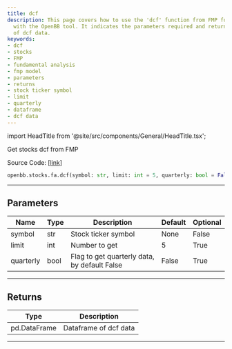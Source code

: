 ```yaml
---
title: dcf
description: This page covers how to use the 'dcf' function from FMP for stocks analysis
  with the OpenBB tool. It indicates the parameters required and returns a dataframe
  of dcf data.
keywords:
- dcf
- stocks
- FMP
- fundamental analysis
- fmp model
- parameters
- returns
- stock ticker symbol
- limit
- quarterly
- dataframe
- dcf data
---
```


import HeadTitle from '@site/src/components/General/HeadTitle.tsx';

<HeadTitle title="stocks.fa.dcf - Reference | OpenBB SDK Docs" />

Get stocks dcf from FMP

Source Code: [[link](https://github.com/OpenBB-finance/OpenBBTerminal/tree/main/openbb_terminal/stocks/fundamental_analysis/fmp_model.py#L173)]

```python
openbb.stocks.fa.dcf(symbol: str, limit: int = 5, quarterly: bool = False)
```

---

## Parameters

| Name | Type | Description | Default | Optional |
| ---- | ---- | ----------- | ------- | -------- |
| symbol | str | Stock ticker symbol | None | False |
| limit | int | Number to get | 5 | True |
| quarterly | bool | Flag to get quarterly data, by default False | False | True |


---

## Returns

| Type | Description |
| ---- | ----------- |
| pd.DataFrame | Dataframe of dcf data |
---
